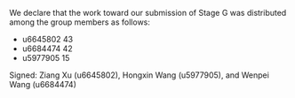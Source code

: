 We declare that the work toward our submission of Stage G was distributed among the group members as follows:

* u6645802 43
* u6684474 42
* u5977905 15

Signed: Ziang Xu (u6645802), Hongxin Wang (u5977905), and Wenpei Wang (u6684474)

